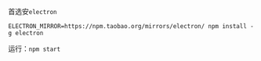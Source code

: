 首选安`electron`

```
ELECTRON_MIRROR=https://npm.taobao.org/mirrors/electron/ npm install -g electron
```

运行：`npm start`
